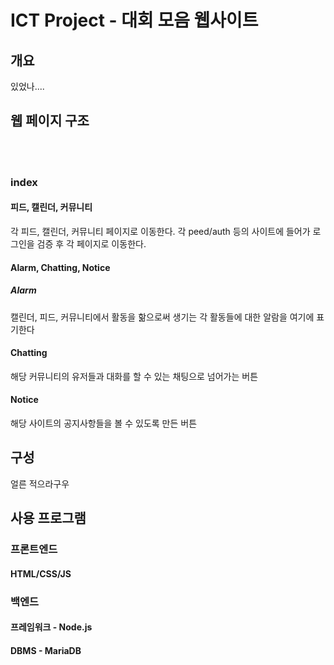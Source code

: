 # ICT Project - 대회 모음 웹사이트

## 개요
있었나....

## 웹 페이지 구조
</br></br>

### index
#### 피드, 캘린더, 커뮤니티
각 피드, 캘린더, 커뮤니티 페이지로 이동한다.
각 peed/auth 등의 사이트에 들어가 로그인을 검증 후 각 페이지로 이동한다.

#### Alarm, Chatting, Notice
##### Alarm
캘린더, 피드, 커뮤니티에서 활동을 핢으로써 생기는 각 활동들에 대한 알람을 여기에 표기한다

#### Chatting
해당 커뮤니티의 유저들과 대화를 할 수 있는 채팅으로 넘어가는 버튼

#### Notice
해당 사이트의 공지사항들을 볼 수 있도록 만든 버튼

## 구성
얼른 적으라구우

## 사용 프로그램

### 프론트엔드

#### HTML/CSS/JS

### 백엔드

#### 프레임워크 - Node.js

#### DBMS - MariaDB



